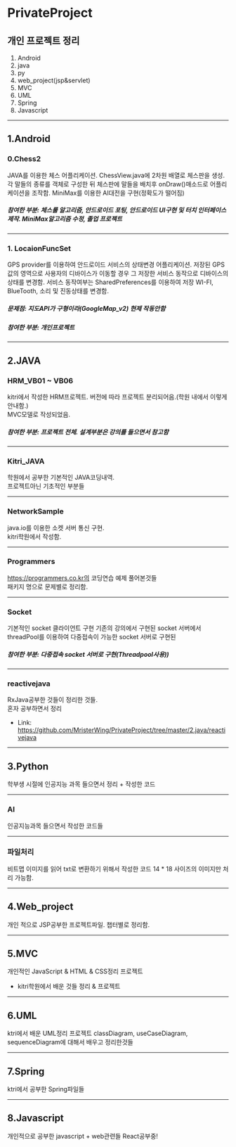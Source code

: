 # PrivateProject

## 개인 프로젝트 정리

1. Android
2. java
3. py
4. web_project(jsp&servlet)
5. MVC
6. UML
7. Spring
8. Javascript

---

## 1.Android

### 0.Chess2

JAVA를 이용한 체스 어플리케이션.
ChessView.java에 2차원 배열로 체스판을 생성. 각 말들의 종류를 객체로 구성한 뒤 체스판에 말들을 배치후 onDraw()매소드로 어플리케이션을 조작함.
MiniMax를 이용한 AI대전을 구현(정확도가 떨어짐)

##### 참여한 부분: 체스룰 알고리즘, 안드로이드 포팅, 안드로이드 UI구현 및 터치 인터페이스 제작. MiniMax알고리즘 수정, 졸업 프로젝트

---

### 1. LocaionFuncSet

GPS provider를 이용하여 안드로이드 서비스의 상태변경 어플리케이션.
저장된 GPS값의 영역으로 사용자의 디바이스가 이동할 경우 그 저장한 서비스 동작으로 디바이스의 상태를 변경함.
서비스 동작여부는 SharedPreferences를 이용하여 저장
WI-FI, BlueTooth, 소리 및 진동상태를 변경함.

##### 문제점: 지도API가 구형이라(GoogleMap_v2) 현제 작동안함

##### 참여한 부분: 개인프로젝트

---

## 2.JAVA

### HRM_VB01 ~ VB06

kitri에서 작성한 HRM프로젝트. 버전에 따라 프로젝트 분리되어음.(학원 내에서 이렇게 안내함.)  
MVC모델로 작성되었음.

##### 참여한 부분: 프로젝트 전체. 설계부분은 강의를 들으면서 참고함

---

### Kitri_JAVA

학원에서 공부한 기본적인 JAVA코딩내역.  
프로젝트아닌 기초적인 부분들

---

### NetworkSample

java.io를 이용한 소켓 서버 통신 구현.  
kitri학원에서 작성함.

---

### Programmers

https://programmers.co.kr의 코딩연습 예제 풀어본것들  
패키지 명으로 문제별로 정리함.

---

### Socket

기본적인 socket 클라이언트 구현
기존의 강의에서 구현된 socket 서버에서 threadPool를 이용하여 다중접속이 가능한 socket 서버로 구현된

##### 참여한 부분: 다중접속 socket 서버로 구현(Threadpool사용))

---

### reactivejava

RxJava공부한 것들이 정리한 것들.  
혼자 공부하면서 정리

-   Link: https://github.com/MristerWing/PrivateProject/tree/master/2.java/reactivejava

---

## 3.Python

학부생 시절에 인공지능 과목 들으면서 정리 + 작성한 코드

---

### AI

인공지능과목 들으면서 작성한 코드들

---

### 파일처리

비트맵 이미지를 읽어 txt로 변환하기 위해서 작성한 코드 14 \* 18 사이즈의 이미지만 처리 가능함.

---

## 4.Web_project

개인 적으로 JSP공부한 프로젝트파일. 챕터별로 정리함.

---

## 5.MVC

개인적인 JavaScript & HTML & CSS정리 프로젝트

-   kitri학원에서 배운 것들 정리 & 프로젝트

---

## 6.UML

ktri에서 배운 UML정리 프로젝트
classDiagram, useCaseDiagram, sequenceDiagram에 대해서 배우고 정리한것들

---

## 7.Spring

ktri에서 공부한 Spring파일들

---

## 8.Javascript

개인적으로 공부한 javascript + web관련들
React공부중!
